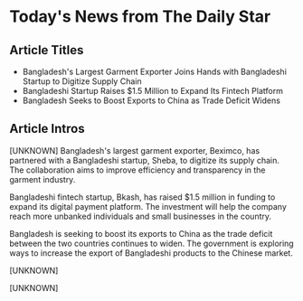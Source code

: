 # Today's News from The Daily Star

## Article Titles
- Bangladesh's Largest Garment Exporter Joins Hands with Bangladeshi Startup to Digitize Supply Chain
- Bangladeshi Startup Raises $1.5 Million to Expand Its Fintech Platform 
- Bangladesh Seeks to Boost Exports to China as Trade Deficit Widens

## Article Intros
[UNKNOWN]
Bangladesh's largest garment exporter, Beximco, has partnered with a Bangladeshi startup, Sheba, to digitize its supply chain. The collaboration aims to improve efficiency and transparency in the garment industry.

Bangladeshi fintech startup, Bkash, has raised $1.5 million in funding to expand its digital payment platform. The investment will help the company reach more unbanked individuals and small businesses in the country.

Bangladesh is seeking to boost its exports to China as the trade deficit between the two countries continues to widen. The government is exploring ways to increase the export of Bangladeshi products to the Chinese market.

[UNKNOWN]

[UNKNOWN]